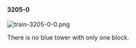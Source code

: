 #### 3205-0
![train-3205-0-0.png](https://github.com/lil-lab/nlvr/raw/master/nlvr/train/images/53/train-3205-0-0.png "train-3205-0-0.png")

There is no blue tower with only one block.